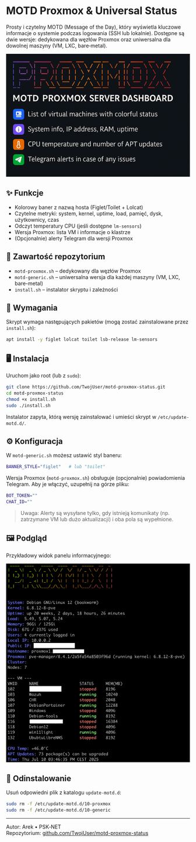 # MOTD Proxmox & Universal Status

Prosty i czytelny MOTD (Message of the Day), który wyświetla kluczowe informacje o systemie podczas logowania (SSH lub lokalnie). Dostępne są dwie wersje: dedykowana dla węzłów Proxmox oraz uniwersalna dla dowolnej maszyny (VM, LXC, bare‑metal).

![Baner MOTD](banner.png)

## ✨ Funkcje

- Kolorowy baner z nazwą hosta (Figlet/Toilet + Lolcat)
- Czytelne metryki: system, kernel, uptime, load, pamięć, dysk, użytkownicy, czas
- Odczyt temperatury CPU (jeśli dostępne `lm-sensors`)
- Wersja Proxmox: lista VM i informacje o klastrze
- (Opcjonalnie) alerty Telegram dla wersji Proxmox

## 📂 Zawartość repozytorium

- `motd-proxmox.sh` – dedykowany dla węzłów Proxmox
- `motd-generic.sh` – uniwersalna wersja dla każdej maszyny (VM, LXC, bare-metal)
- `install.sh` – instalator skryptu i zależności

## 🧩 Wymagania

Skrypt wymaga następujących pakietów (mogą zostać zainstalowane przez `install.sh`):

```bash
apt install -y figlet lolcat toilet lsb-release lm-sensors
```

## 🖥️ Instalacja

Uruchom jako root (lub z `sudo`):

```bash
git clone https://github.com/TwojUser/motd-proxmox-status.git
cd motd-proxmox-status
chmod +x install.sh
sudo ./install.sh
```

Instalator zapyta, którą wersję zainstalować i umieści skrypt w `/etc/update-motd.d/`.

## ⚙️ Konfiguracja

W `motd-generic.sh` możesz ustawić styl baneru:

```bash
BANNER_STYLE="figlet"   # lub "toilet"
```

Wersja Proxmox (`motd-proxmox.sh`) obsługuje (opcjonalnie) powiadomienia Telegram. Aby je włączyć, uzupełnij na górze pliku:

```bash
BOT_TOKEN=""
CHAT_ID=""
```

> Uwaga: Alerty są wysyłane tylko, gdy istnieją komunikaty (np. zatrzymane VM lub dużo aktualizacji) i oba pola są wypełnione.

## 🖼️ Podgląd

Przykładowy widok panelu informacyjnego:

![Panel przykładowy](panel.png)

## 🧹 Odinstalowanie

Usuń odpowiedni plik z katalogu `update-motd.d`:

```bash
sudo rm -f /etc/update-motd.d/10-proxmox
sudo rm -f /etc/update-motd.d/10-generic
```

---

Autor: Arek • PSK‑NET  
Repozytorium: [github.com/TwojUser/motd-proxmox-status](https://github.com/TwojUser/motd-proxmox-status)
